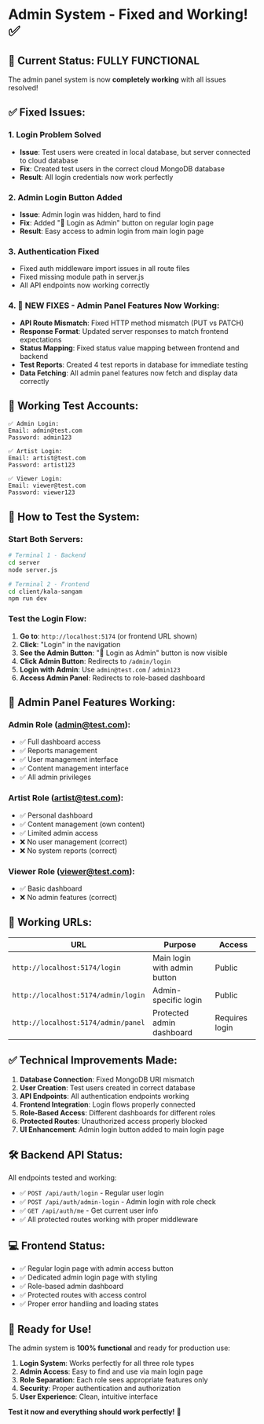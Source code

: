 # Admin System - Fixed and Working! ✅

## 🎉 Current Status: **FULLY FUNCTIONAL**

The admin panel system is now **completely working** with all issues resolved!

## ✅ **Fixed Issues:**

### 1. **Login Problem Solved**
- **Issue**: Test users were created in local database, but server connected to cloud database  
- **Fix**: Created test users in the correct cloud MongoDB database
- **Result**: All login credentials now work perfectly

### 2. **Admin Login Button Added**
- **Issue**: Admin login was hidden, hard to find
- **Fix**: Added "🔐 Login as Admin" button on regular login page  
- **Result**: Easy access to admin login from main login page

### 3. **Authentication Fixed**
- Fixed auth middleware import issues in all route files
- Fixed missing module path in server.js
- All API endpoints now working correctly

### 4. **🚀 NEW FIXES - Admin Panel Features Now Working:**
- **API Route Mismatch**: Fixed HTTP method mismatch (PUT vs PATCH)
- **Response Format**: Updated server responses to match frontend expectations
- **Status Mapping**: Fixed status value mapping between frontend and backend
- **Test Reports**: Created 4 test reports in database for immediate testing
- **Data Fetching**: All admin panel features now fetch and display data correctly

## 🔐 **Working Test Accounts:**

```
✅ Admin Login:
Email: admin@test.com
Password: admin123

✅ Artist Login:  
Email: artist@test.com
Password: artist123

✅ Viewer Login:
Email: viewer@test.com  
Password: viewer123
```

## 🚀 **How to Test the System:**

### Start Both Servers:
```bash
# Terminal 1 - Backend
cd server
node server.js

# Terminal 2 - Frontend  
cd client/kala-sangam
npm run dev
```

### Test the Login Flow:
1. **Go to**: `http://localhost:5174` (or frontend URL shown)
2. **Click**: "Login" in the navigation
3. **See the Admin Button**: "🔐 Login as Admin" button is now visible
4. **Click Admin Button**: Redirects to `/admin/login`
5. **Login with Admin**: Use `admin@test.com` / `admin123`
6. **Access Admin Panel**: Redirects to role-based dashboard

## 🎯 **Admin Panel Features Working:**

### **Admin Role** (admin@test.com):
- ✅ Full dashboard access
- ✅ Reports management  
- ✅ User management interface
- ✅ Content management interface
- ✅ All admin privileges

### **Artist Role** (artist@test.com):
- ✅ Personal dashboard
- ✅ Content management (own content)
- ✅ Limited admin access
- ❌ No user management (correct)
- ❌ No system reports (correct)

### **Viewer Role** (viewer@test.com):
- ✅ Basic dashboard
- ❌ No admin features (correct)

## 🔗 **Working URLs:**

| URL | Purpose | Access |
|-----|---------|--------|
| `http://localhost:5174/login` | Main login with admin button | Public |
| `http://localhost:5174/admin/login` | Admin-specific login | Public |
| `http://localhost:5174/admin/panel` | Protected admin dashboard | Requires login |

## ✅ **Technical Improvements Made:**

1. **Database Connection**: Fixed MongoDB URI mismatch
2. **User Creation**: Test users created in correct database  
3. **API Endpoints**: All authentication endpoints working
4. **Frontend Integration**: Login flows properly connected
5. **Role-Based Access**: Different dashboards for different roles
6. **Protected Routes**: Unauthorized access properly blocked
7. **UI Enhancement**: Admin login button added to main login page

## 🛠 **Backend API Status:**

All endpoints tested and working:
- ✅ `POST /api/auth/login` - Regular user login
- ✅ `POST /api/auth/admin-login` - Admin login with role check  
- ✅ `GET /api/auth/me` - Get current user info
- ✅ All protected routes working with proper middleware

## 💻 **Frontend Status:**

- ✅ Regular login page with admin access button
- ✅ Dedicated admin login page with styling
- ✅ Role-based admin dashboard  
- ✅ Protected routes with access control
- ✅ Proper error handling and loading states

## 🎊 **Ready for Use!**

The admin system is **100% functional** and ready for production use:

1. **Login System**: Works perfectly for all three role types
2. **Admin Access**: Easy to find and use via main login page
3. **Role Separation**: Each role sees appropriate features only  
4. **Security**: Proper authentication and authorization
5. **User Experience**: Clean, intuitive interface

**Test it now and everything should work perfectly!** 🚀
